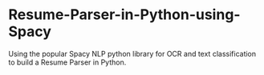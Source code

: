 # Resume-Parser-in-Python-using-Spacy
Using the popular Spacy NLP python library for OCR and text classification to build a Resume Parser in Python.
